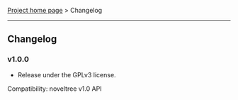 [Project home page](index) > Changelog

------------------------------------------------------------------------

## Changelog


### v1.0.0

- Release under the GPLv3 license.

Compatibility: noveltree v1.0 API
